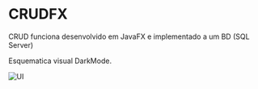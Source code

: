 # CRUDFX
CRUD funciona desenvolvido em JavaFX e implementado a um BD (SQL Server)

Esquematica visual DarkMode.

![UI](https://i.imgur.com/zlVjNAm.png)
